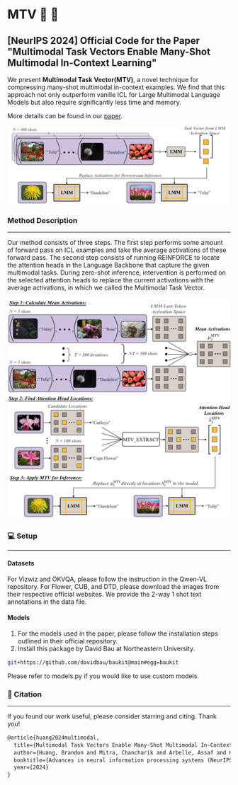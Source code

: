 # MTV 🧩 🧠
[NeurIPS 2024] Official Code for the Paper "Multimodal Task Vectors Enable Many-Shot  Multimodal In-Context Learning"
---
We present **Multimodal Task Vector(MTV)**, a novel technique for compressing many-shot multimodal in-context examples. We find that this approach not only outperform vanille ICL for Large Multimodal Language Models but also require significantly less time and memory. 

More details can be found in our [paper](https://arxiv.org/abs/2406.15334).

<p align="center">
  <img src=MTV/data/teaser.png width="500"/>
</p>

### Method Description
---
Our method consists of three steps. The first step performs some amount of forward pass on ICL examples and take the average activations of these forward pass. The second step consists of running REINFORCE to locate the attention heads in the Language Backbone that capture the given multimodal tasks. During zero-shot inference, intervention is performed on the selected attention heads to replace the current activations with the average activations, in which we called the Multimodal Task Vector.
<p align="center">
  <img src=MTV/data/method.png />
</p>

### 💻 Setup
---

#### Datasets
For Vizwiz and OKVQA, please follow the instruction in the Qwen-VL repository. For Flower, CUB, and DTD, please download the images from their respective official websites. We provide the 2-way 1 shot text annotations in the data file.

#### Models
1. For the models used in the paper, please follow the installation steps outlined in their official repository.
2. Install this package by David Bau at Northeastern University.
```bash
git+https://github.com/davidbau/baukit@main#egg=baukit
```
Please refer to models.py if you would like to use custom models.

### 📝 Citation
---
If you found our work useful, please consider starring and citing. Thank you!
```latex
@article{huang2024multimodal,
  title={Multimodal Task Vectors Enable Many-Shot Multimodal In-Context Learning},
  author={Huang, Brandon and Mitra, Chancharik and Arbelle, Assaf and Karlinsky, Leonid and Darrell, Trevor and Herzig, Roei},
  booktitle={Advances in neural information processing systems (NeurIPS)},
  year={2024}
}
```
